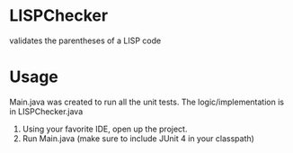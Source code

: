 # LISPChecker
validates the parentheses of a LISP code

# Usage
Main.java was created to run all the unit tests. The logic/implementation is in LISPChecker.java
1. Using your favorite IDE, open up the project.
2. Run Main.java (make sure to include JUnit 4 in your classpath)
